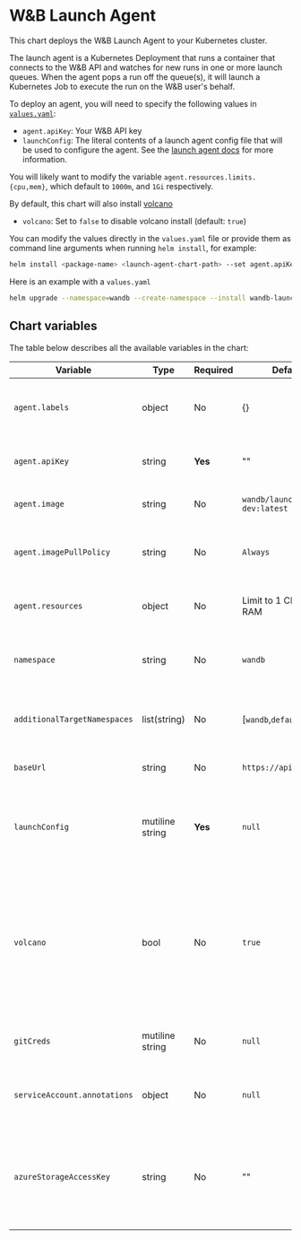 # W&B Launch Agent

This chart deploys the W&B Launch Agent to your Kubernetes cluster.

The launch agent is a Kubernetes Deployment that runs a container that connects to the W&B API and watches for new runs in one or more launch queues. When the agent pops a run off the queue(s), it will launch a Kubernetes Job to execute the run on the W&B user's behalf.

To deploy an agent, you will need to specify the following values in [`values.yaml`](values.yaml):

- `agent.apiKey`: Your W&B API key
- `launchConfig`: The literal contents of a launch agent config file that will be used to configure the agent. See the [launch agent docs](https://docs.wandb.ai/guides/launch/run-agent) for more information.

You will likely want to modify the variable `agent.resources.limits.{cpu,mem}`, which default to `1000m`, and `1Gi` respectively.

By default, this chart will also install [volcano](https://volcano.sh)
- `volcano`: Set to `false` to disable volcano install (default: `true`)

You can modify the values directly in the `values.yaml` file or provide them as command line arguments when running `helm install`, for example:

```bash
helm install <package-name> <launch-agent-chart-path> --set agent.apiKey=<your-api-key>
```

Here is an example with a `values.yaml`

```bash
helm upgrade --namespace=wandb --create-namespace --install wandb-launch wandb/launch-agent -f ./values.yaml --namespace=wandb-launch
```

## Chart variables
The table below describes all the available variables in the chart:

| Variable                      | Type            | Required | Default                           | Description                                                                                                                                      |
| ----------------------------- | --------------  | -------- | --------------------------------- | ----------------------------------------------------------------------------------------------------------------------------------------------   |
| `agent.labels`                | object          | No       | {}                                | Labels that will be added to the agent deployment.                                                                                               |
| `agent.apiKey`                | string          | **Yes**  | ""                                | W&B API key to be used by the agent.                                                                                                             |
| `agent.image`                 | string          | No       | `wandb/launch-agent-dev:latest`   | Container image for the agent.                                                                                                                   |
| `agent.imagePullPolicy`       | string          | No       | `Always`                          | Pull policy for the agent container image.                                                                                                       |
| `agent.resources`             | object          | No       | Limit to 1 CPU, 1Gi RAM           | Pod spec resources block for the agent.                                                                                                          |
| `namespace`                   | string          | No       | `wandb`                           | The namespace to deploy the agent into.                                                                                                          |
| `additionalTargetNamespaces`  | list(string)    | No       | [`wandb`,`default`]               | A list of namespaces the agent can run jobs in.                                                                                                  |
| `baseUrl`                     | string          | No       | `https://api.wandb.ai`            | URL of your W&B server api.                                                                                                                      |
| `launchConfig`                | mutiline string | **Yes**  | `null`                            | his should be set to the literal contents of your launch agent config.                                                                           |
| `volcano`                     | bool            | No       | `true`                            | Controls whether the volcano scheduler should be installed in your cluster along with the agent. Set to `false` to disable volcano installation. |
| `gitCreds`                    | mutiline string | No       | `null`                            | Contents of a git credentials file.                                                                                                              |
| `serviceAccount.annotations`  | object          | No       | `null`                            | Annotations for the wandb service account.                                                                                                       |
| `azureStorageAccessKey`       | string          | No       | ""                                | Azure storage access key required for kaniko to acces build contexts in azure blob storage.                                                      |
